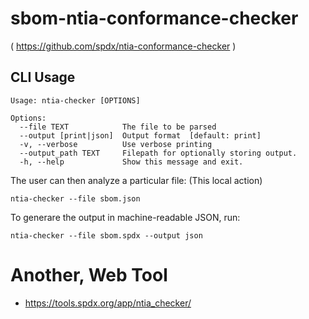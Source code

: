 # sbom-ntia-conformance-checker

( https://github.com/spdx/ntia-conformance-checker )

## CLI Usage

```shell
Usage: ntia-checker [OPTIONS]

Options:
  --file TEXT            The file to be parsed
  --output [print|json]  Output format  [default: print]
  -v, --verbose          Use verbose printing
  --output_path TEXT     Filepath for optionally storing output.
  -h, --help             Show this message and exit.
```
The user can then analyze a particular file: (This local action)
```shell
ntia-checker --file sbom.json
```
To generare the output in machine-readable JSON, run:
```shell
ntia-checker --file sbom.spdx --output json
```

# Another, Web Tool

- https://tools.spdx.org/app/ntia_checker/
